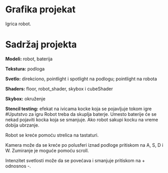 # Grafika projekat
Igrica robot.
# Sadržaj projekta
**Modeli:** robot, baterija

**Tekstura:** podloga

**Svetlo:** direkciono, pointlight i spotlight na podlogu; pointlight na robota

**Shaders:** floor, robot_shader, skybox i cubeShader

**Skybox:** okruženje

**Stencil testing:** efekat na ivicama kocke koja se pojavljuje tokom igre
#Uputstvo za igru
Robot treba da skuplja baterje. Umesto baterije će se nekad pojaviti kocka koja se smanjuje. Ako robot sakupi kocku na vreme dobija ubrzanje.

Robot se kreće pomoću strelica na tastaturi.

Kamera može da se kreće po polusferi iznad podloge pritiskom na A, S, D i W. Zumiranje je moguće pomoću scroll.

Intenzitet svetlosti može da se povećava i smanjuje pritiskom na + odnosnos -.